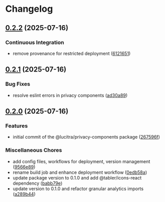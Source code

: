 # Changelog

## [0.2.2](https://github.com/lucitra/lucitra-privacy-components/compare/privacy-components-v0.2.1...privacy-components-v0.2.2) (2025-07-16)


### Continuous Integration

* remove provenance for restricted deployment ([6121651](https://github.com/lucitra/lucitra-privacy-components/commit/61216519dffd9daa0e014bdc673113c272a604fb))

## [0.2.1](https://github.com/lucitra/lucitra-privacy-components/compare/privacy-components-v0.2.0...privacy-components-v0.2.1) (2025-07-16)


### Bug Fixes

* resolve eslint errors in privacy components ([ad30a89](https://github.com/lucitra/lucitra-privacy-components/commit/ad30a8982b16a2ae0bf9d7d47e9dfd7701cae6e6))

## [0.2.0](https://github.com/lucitra/lucitra-privacy-components/compare/privacy-components-v0.1.0...privacy-components-v0.2.0) (2025-07-16)


### Features

* initial commit of the @lucitra/privacy-components package ([267596f](https://github.com/lucitra/lucitra-privacy-components/commit/267596f11b8761292d8c9f5176e7b245328a1a0d))


### Miscellaneous Chores

* add config files, workflows for deployment, version management ([9566e89](https://github.com/lucitra/lucitra-privacy-components/commit/9566e891adbcaebfd2066aa5f5e5550b50f97826))
* rename build job and enhance deployment workflow ([0edb58a](https://github.com/lucitra/lucitra-privacy-components/commit/0edb58a1fad2a0cd85a6afa2f815008239658318))
* update package version to 0.1.0 and add @tabler/icons-react dependency ([babb79e](https://github.com/lucitra/lucitra-privacy-components/commit/babb79ec29be9806085032577ebc3d0ab3a9b001))
* update version to 0.1.0 and refactor granular analytics imports ([a289b44](https://github.com/lucitra/lucitra-privacy-components/commit/a289b44a37e186b3f1a311b5c0a7e228c4bdc0c2))

